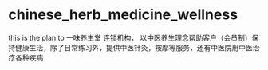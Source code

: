 # chinese_herb_medicine_wellness
this is the plan to  一味养生堂 连锁机构， 以中医养生理念帮助客户（会员制）保持健康生活，除了日常练习外，提供中医针灸，按摩等服务，还有中医院用中医治疗各种疾病
